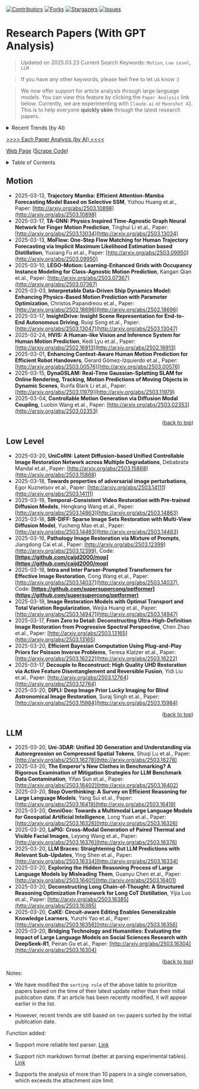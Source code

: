 [![Contributors][contributors-shield]][contributors-url]
[![Forks][forks-shield]][forks-url]
[![Stargazers][stars-shield]][stars-url]
[![Issues][issues-shield]][issues-url]

# Research Papers (With GPT Analysis)
> Updated on 2025.03.23
Current Search Keywords: `Motion`, `Low Level`, `LLM`

> If you have any other keywords, please feel free to let us know :) 

> We now offer support for article analysis through large language models. You can view this feature by clicking the `Paper Analysis` link below. Currently, we are experimenting with `Claude.ai` or `Moonshot AI`. This is to help everyone **quickly skim** through the latest research papers. 

 

<details>
  <summary>Recent Trends (by AI)</summary>
  <ol>
    <li>Based on the provided snippets, I have identified the top five prominent keywords and synthesized the key themes, methodologies, findings, and shifts in perspective from the papers:

<b>1. One-shot Talking Face Generation</b>: 
The concept of generating realistic talking faces from a single image is a recurring theme across multiple papers. Techniques like NeRFFaceSpeech and AniTalker emphasize creating lifelike animations using minimal input data. These methods leverage generative models and audio-driven dynamics to produce natural-looking facial movements. The key challenge addressed is achieving high-quality synthesis while preserving identity and visual details.

<b>2. Lip Synchronization and Audio-Visual Correlation</b>: 
Ensuring accurate lip synchronization with corresponding audio is critical in talking face generation. Papers like "Audio-Visual Speech Representation Expert" and SwapTalk focus on synchronizing lip movements with audio while maintaining the visual quality of the generated faces. The methodologies involve advanced neural networks and latent space manipulation to enhance synchronization and minimize artifacts.

<b>3. Real-time Rendering and Efficiency</b>: 
The need for fast and efficient rendering is highlighted in works such as GSTalker. This model utilizes deformable Gaussian splatting to enable real-time audio-driven face generation. The emphasis is on reducing training time and improving rendering speeds without compromising the quality of the generated faces. This shift towards real-time applications reflects the growing demand for practical and scalable solutions in various domains.

<b>4. Multimodal Emotion Representation</b>: 
EMOPortraits introduces the integration of emotional expressions into talking face avatars. This approach enhances the realism and expressiveness of generated faces by incorporating emotion-driven dynamics. The methodology involves multimodal inputs and cross-driving synthesis, where avatars are animated with different emotional states, addressing the challenge of creating more engaging and lifelike digital avatars.

<b>5. Identity Preservation and Customization</b>: 
Maintaining the unique identity of the subject while generating talking faces is a crucial aspect explored in SwapTalk and AniTalker. These papers propose innovative solutions for identity-decoupled motion encoding and one-shot customization. The goal is to create personalized talking faces that retain the distinct features of the original subject, enabling applications in personalized media and communication.

Overall, the interconnectedness among these papers highlights a trend towards achieving higher realism, efficiency, and customization in talking face generation. The field is moving towards developing more practical and scalable solutions that can be applied in real-time scenarios, with an increasing focus on emotional expressiveness and identity preservation. Researchers are exploring advanced neural network architectures, generative models, and multimodal approaches to push the boundaries of what's possible in this rapidly evolving domain.</li>
  </ol>
</details>

[>>>> Each Paper Analysis (by AI) <<<<](https://github.com/BBuniverse/talking-face-arxiv-daily/blob/main/analysis_by_ai.md) 

[Web Page](https://BBuniverse.github.io/arxiv-daily/) ([Scrape Code](https://github.com/BBuniverse/arxiv-daily)) 

<details>
  <summary>Table of Contents</summary>
  <ol>
    <li><a href=#motion>Motion</a></li>
    <li><a href=#low-level>Low Level</a></li>
    <li><a href=#llm>LLM</a></li>
  </ol>
</details>


## Motion

- 2025-03-13, **Trajectory Mamba: Efficient Attention-Mamba Forecasting Model Based on Selective SSM**, Yizhou Huang et.al., Paper: [http://arxiv.org/abs/2503.10898](http://arxiv.org/abs/2503.10898)
- 2025-03-17, **TA-GNN: Physics Inspired Time-Agnostic Graph Neural Network for Finger Motion Prediction**, Tinghui Li et.al., Paper: [http://arxiv.org/abs/2503.13034](http://arxiv.org/abs/2503.13034)
- 2025-03-13, **MoFlow: One-Step Flow Matching for Human Trajectory Forecasting via Implicit Maximum Likelihood Estimation based Distillation**, Yuxiang Fu et.al., Paper: [http://arxiv.org/abs/2503.09950](http://arxiv.org/abs/2503.09950)
- 2025-03-10, **LEGO-Motion: Learning-Enhanced Grids with Occupancy Instance Modeling for Class-Agnostic Motion Prediction**, Kangan Qian et.al., Paper: [http://arxiv.org/abs/2503.07367](http://arxiv.org/abs/2503.07367)
- 2025-03-03, **Interpretable Data-Driven Ship Dynamics Model: Enhancing Physics-Based Motion Prediction with Parameter Optimization**, Christos Papandreou et.al., Paper: [http://arxiv.org/abs/2502.18696](http://arxiv.org/abs/2502.18696)
- 2025-03-17, **InsightDrive: Insight Scene Representation for End-to-End Autonomous Driving**, Ruiqi Song et.al., Paper: [http://arxiv.org/abs/2503.13047](http://arxiv.org/abs/2503.13047)
- 2025-02-24, **HVIS: A Human-like Vision and Inference System for Human Motion Prediction**, Kedi Lyu et.al., Paper: [http://arxiv.org/abs/2502.16913](http://arxiv.org/abs/2502.16913)
- 2025-03-01, **Enhancing Context-Aware Human Motion Prediction for Efficient Robot Handovers**, Gerard Gómez-Izquierdo et.al., Paper: [http://arxiv.org/abs/2503.00576](http://arxiv.org/abs/2503.00576)
- 2025-03-15, **DynaGSLAM: Real-Time Gaussian-Splatting SLAM for Online Rendering, Tracking, Motion Predictions of Moving Objects in Dynamic Scenes**, Runfa Blark Li et.al., Paper: [http://arxiv.org/abs/2503.11979](http://arxiv.org/abs/2503.11979)
- 2025-03-04, **Controllable Motion Generation via Diffusion Modal Coupling**, Luobin Wang et.al., Paper: [http://arxiv.org/abs/2503.02353](http://arxiv.org/abs/2503.02353)

<p align=right>(<a href=#updated-on-20250323>back to top</a>)</p>

## Low Level

- 2025-03-20, **UniCoRN: Latent Diffusion-based Unified Controllable Image Restoration Network across Multiple Degradations**, Debabrata Mandal et.al., Paper: [http://arxiv.org/abs/2503.15868](http://arxiv.org/abs/2503.15868)
- 2025-03-18, **Towards properties of adversarial image perturbations**, Egor Kuznetsov et.al., Paper: [http://arxiv.org/abs/2503.14111](http://arxiv.org/abs/2503.14111)
- 2025-03-19, **Temporal-Consistent Video Restoration with Pre-trained Diffusion Models**, Hengkang Wang et.al., Paper: [http://arxiv.org/abs/2503.14863](http://arxiv.org/abs/2503.14863)
- 2025-03-18, **SIR-DIFF: Sparse Image Sets Restoration with Multi-View Diffusion Model**, Yucheng Mao et.al., Paper: [http://arxiv.org/abs/2503.14463](http://arxiv.org/abs/2503.14463)
- 2025-03-16, **Pathology Image Restoration via Mixture of Prompts**, Jiangdong Cai et.al., Paper: [http://arxiv.org/abs/2503.12399](http://arxiv.org/abs/2503.12399), Code: **[https://github.com/caijd2000/mop](https://github.com/caijd2000/mop)**
- 2025-03-18, **Intra and Inter Parser-Prompted Transformers for Effective Image Restoration**, Cong Wang et.al., Paper: [http://arxiv.org/abs/2503.14037](http://arxiv.org/abs/2503.14037), Code: **[https://github.com/supersupercong/pptformer](https://github.com/supersupercong/pptformer)**
- 2025-03-19, **Image Restoration Models with Optimal Transport and Total Variation Regularization**, Weijia Huang et.al., Paper: [http://arxiv.org/abs/2503.14947](http://arxiv.org/abs/2503.14947)
- 2025-03-17, **From Zero to Detail: Deconstructing Ultra-High-Definition Image Restoration from Progressive Spectral Perspective**, Chen Zhao et.al., Paper: [http://arxiv.org/abs/2503.13165](http://arxiv.org/abs/2503.13165)
- 2025-03-20, **Efficient Bayesian Computation Using Plug-and-Play Priors for Poisson Inverse Problems**, Teresa Klatzer et.al., Paper: [http://arxiv.org/abs/2503.16222](http://arxiv.org/abs/2503.16222)
- 2025-03-17, **Decouple to Reconstruct: High Quality UHD Restoration via Active Feature Disentanglement and Reversible Fusion**, Yidi Liu et.al., Paper: [http://arxiv.org/abs/2503.12764](http://arxiv.org/abs/2503.12764)
- 2025-03-20, **DIPLI: Deep Image Prior Lucky Imaging for Blind Astronomical Image Restoration**, Suraj Singh et.al., Paper: [http://arxiv.org/abs/2503.15984](http://arxiv.org/abs/2503.15984)

<p align=right>(<a href=#updated-on-20250323>back to top</a>)</p>

## LLM

- 2025-03-20, **Uni-3DAR: Unified 3D Generation and Understanding via Autoregression on Compressed Spatial Tokens**, Shuqi Lu et.al., Paper: [http://arxiv.org/abs/2503.16278](http://arxiv.org/abs/2503.16278)
- 2025-03-20, **The Emperor's New Clothes in Benchmarking? A Rigorous Examination of Mitigation Strategies for LLM Benchmark Data Contamination**, Yifan Sun et.al., Paper: [http://arxiv.org/abs/2503.16402](http://arxiv.org/abs/2503.16402)
- 2025-03-20, **Stop Overthinking: A Survey on Efficient Reasoning for Large Language Models**, Yang Sui et.al., Paper: [http://arxiv.org/abs/2503.16419](http://arxiv.org/abs/2503.16419)
- 2025-03-20, **OmniGeo: Towards a Multimodal Large Language Models for Geospatial Artificial Intelligence**, Long Yuan et.al., Paper: [http://arxiv.org/abs/2503.16326](http://arxiv.org/abs/2503.16326)
- 2025-03-20, **LaPIG: Cross-Modal Generation of Paired Thermal and Visible Facial Images**, Leyang Wang et.al., Paper: [http://arxiv.org/abs/2503.16376](http://arxiv.org/abs/2503.16376)
- 2025-03-20, **LLM Braces: Straightening Out LLM Predictions with Relevant Sub-Updates**, Ying Shen et.al., Paper: [http://arxiv.org/abs/2503.16334](http://arxiv.org/abs/2503.16334)
- 2025-03-20, **Exploring the Hidden Reasoning Process of Large Language Models by Misleading Them**, Guanyu Chen et.al., Paper: [http://arxiv.org/abs/2503.16401](http://arxiv.org/abs/2503.16401)
- 2025-03-20, **Deconstructing Long Chain-of-Thought: A Structured Reasoning Optimization Framework for Long CoT Distillation**, Yijia Luo et.al., Paper: [http://arxiv.org/abs/2503.16385](http://arxiv.org/abs/2503.16385)
- 2025-03-20, **CaKE: Circuit-aware Editing Enables Generalizable Knowledge Learners**, Yunzhi Yao et.al., Paper: [http://arxiv.org/abs/2503.16356](http://arxiv.org/abs/2503.16356)
- 2025-03-20, **Bridging Technology and Humanities: Evaluating the Impact of Large Language Models on Social Sciences Research with DeepSeek-R1**, Peiran Gu et.al., Paper: [http://arxiv.org/abs/2503.16304](http://arxiv.org/abs/2503.16304)

<p align=right>(<a href=#updated-on-20250323>back to top</a>)</p>

Notes: 

* We have modified the `sorting rule` of the above table to prioritize papers based on the time of their latest update rather than their initial publication date. If an article has been recently modified, it will appear earlier in the list. 

* However, recent trends are still based on `ten` papers sorted by the initial publication date. 

Function added: 

* Support more reliable text parser. [Link](https://github.com/pdfminer/pdfminer.six) 

* Support rich markdown format (better at parsing experimental tables). [Link](https://github.com/davendw49/sciparser) 

* Supports the analysis of more than 10 papers in a single conversation, which exceeds the attachment size limit. 

[contributors-shield]: https://img.shields.io/github/contributors/liutaocode/talking-face-arxiv-daily.svg?style=for-the-badge
[contributors-url]: https://github.com/BBuniverse/talking-face-arxiv-daily/graphs/contributors
[forks-shield]: https://img.shields.io/github/forks/liutaocode/talking-face-arxiv-daily.svg?style=for-the-badge
[forks-url]: https://github.com/BBuniverse/talking-face-arxiv-daily/network/members
[stars-shield]: https://img.shields.io/github/stars/liutaocode/talking-face-arxiv-daily.svg?style=for-the-badge
[stars-url]: https://github.com/BBuniverse/talking-face-arxiv-daily/stargazers
[issues-shield]: https://img.shields.io/github/issues/liutaocode/talking-face-arxiv-daily.svg?style=for-the-badge
[issues-url]: https://github.com/BBuniverse/talking-face-arxiv-daily/issues

